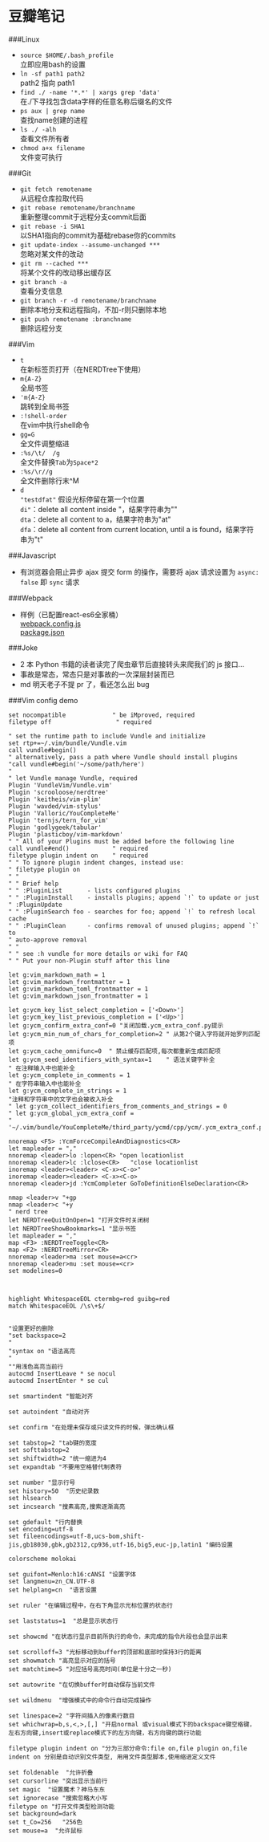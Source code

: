 豆瓣笔记
==

###Linux
+ `source $HOME/.bash_profile`  
立即应用bash的设置
+ `ln -sf path1 path2`  
path2 指向 path1
+ `find ./ -name '*.*' | xargs grep 'data'`  
在./下寻找包含data字样的任意名称后缀名的文件
+ `ps aux | grep name`  
查找name创建的进程
+ `ls ./ -alh`  
查看文件所有者
+ `chmod a+x filename`  
文件变可执行

###Git
+ `git fetch remotename`  
从远程仓库拉取代码
+ `git rebase remotename/branchname`  
重新整理commit于远程分支commit后面  
+ `git rebase -i SHA1`  
以SHA1指向的commit为基础rebase你的commits  
+ `git update-index --assume-unchanged ***`  
忽略对某文件的改动  
+ `git rm --cached ***`  
将某个文件的改动移出缓存区
+ `git branch -a`  
查看分支信息  
+ `git branch -r -d remotename/branchname`  
删除本地分支和远程指向，不加-r则只删除本地
+ `git push remotename :branchname`  
删除远程分支

###Vim
+ `t`   
在新标签页打开（在NERDTree下使用）
+ `m{A-Z}`  
全局书签
+ `'m{A-Z}`  
跳转到全局书签
+ `:!shell-order`  
在vim中执行shell命令
+ `gg=G`  
全文件调整缩进
+ `:%s/\t/  /g`  
全文件替换`Tab`为`Space*2`
+ `:%s/\r//g`  
全文件删除行末^M
+ `d`  
  `"testdfat"`  假设光标停留在第一个t位置  
  `di"`：delete all content inside "，结果字符串为""  
  `dta`：delete all content to a，结果字符串为"at"  
  `dfa`：delete all content from current location, until a is found，结果字符串为"t"

###Javascript
+ 有浏览器会阻止异步 ajax 提交 form 的操作，需要将 ajax 请求设置为 `async: false` 即 `sync` 请求

###Webpack
+ 样例（已配置react-es6全家桶）   
  [webpack.config.js](https://github.com/msyfls123/react-demo/blob/master/webpack.config.js)   
  [package.json](https://github.com/msyfls123/react-demo/blob/master/package.json)

###Joke
+ 2 本 Python 书籍的读者读完了爬虫章节后直接转头来爬我们的 js 接口...
+ 事故是常态，常态只是对事故的一次深层封装而已
+ md 明天老子不提 pr 了，看还怎么出 bug

###Vim config demo
```
set nocompatible             " be iMproved, required
filetype off                  " required

" set the runtime path to include Vundle and initialize
set rtp+=~/.vim/bundle/Vundle.vim
call vundle#begin()
" alternatively, pass a path where Vundle should install plugins
"call vundle#begin('~/some/path/here')
"
" let Vundle manage Vundle, required
Plugin 'VundleVim/Vundle.vim'
Plugin 'scrooloose/nerdtree'
Plugin 'keitheis/vim-plim'
Plugin 'wavded/vim-stylus'
Plugin 'Valloric/YouCompleteMe'
Plugin 'ternjs/tern_for_vim'
Plugin 'godlygeek/tabular'
Plugin 'plasticboy/vim-markdown'
" " All of your Plugins must be added before the following line
call vundle#end()            " required
filetype plugin indent on    " required
" " To ignore plugin indent changes, instead use:
" filetype plugin on
" "
" " Brief help
" " :PluginList       - lists configured plugins
" " :PluginInstall    - installs plugins; append `!` to update or just
" :PluginUpdate
" " :PluginSearch foo - searches for foo; append `!` to refresh local cache
" " :PluginClean      - confirms removal of unused plugins; append `!` to
" auto-approve removal
" "
" " see :h vundle for more details or wiki for FAQ
" " Put your non-Plugin stuff after this line

let g:vim_markdown_math = 1
let g:vim_markdown_frontmatter = 1
let g:vim_markdown_toml_frontmatter = 1
let g:vim_markdown_json_frontmatter = 1

let g:ycm_key_list_select_completion = ['<Down>']
let g:ycm_key_list_previous_completion = ['<Up>']
let g:ycm_confirm_extra_conf=0 "关闭加载.ycm_extra_conf.py提示
let g:ycm_min_num_of_chars_for_completion=2 " 从第2个键入字符就开始罗列匹配项
let g:ycm_cache_omnifunc=0  " 禁止缓存匹配项,每次都重新生成匹配项
let g:ycm_seed_identifiers_with_syntax=1    " 语法关键字补全
" 在注释输入中也能补全
let g:ycm_complete_in_comments = 1
" 在字符串输入中也能补全
let g:ycm_complete_in_strings = 1
"注释和字符串中的文字也会被收入补全
" let g:ycm_collect_identifiers_from_comments_and_strings = 0
" let g:ycm_global_ycm_extra_conf =
" '~/.vim/bundle/YouCompleteMe/third_party/ycmd/cpp/ycm/.ycm_extra_conf.py'

nnoremap <F5> :YcmForceCompileAndDiagnostics<CR>
let mapleader = ","
nnoremap <leader>lo :lopen<CR> "open locationlist                                                                                       
nnoremap <leader>lc :lclose<CR>   "close locationlist
inoremap <leader><leader> <C-x><C-o>"
inoremap <leader><leader> <C-x><C-o>
nnoremap <leader>jd :YcmCompleter GoToDefinitionElseDeclaration<CR>

nmap <leader>v "+gp  
nmap <leader>c "+y
" nerd tree
let NERDTreeQuitOnOpen=1 "打开文件时关闭树
let NERDTreeShowBookmarks=1 "显示书签
let mapleader = ","
map <F3> :NERDTreeToggle<CR>
map <F2> :NERDTreeMirror<CR>
nnoremap <leader>ma :set mouse=a<cr>
nnoremap <leader>mu :set mouse=<cr>
set modelines=0



highlight WhitespaceEOL ctermbg=red guibg=red
match WhitespaceEOL /\s\+$/


"设置更好的删除
"set backspace=2
"
"syntax on "语法高亮
"
""用浅色高亮当前行
autocmd InsertLeave * se nocul
autocmd InsertEnter * se cul

set smartindent "智能对齐

set autoindent "自动对齐

set confirm "在处理未保存或只读文件的时候，弹出确认框

set tabstop=2 "tab键的宽度
set softtabstop=2
set shiftwidth=2 "统一缩进为4
set expandtab "不要用空格替代制表符

set number "显示行号
set history=50  "历史纪录数
set hlsearch
set incsearch "搜素高亮,搜索逐渐高亮

set gdefault "行内替换
set encoding=utf-8
set fileencodings=utf-8,ucs-bom,shift-jis,gb18030,gbk,gb2312,cp936,utf-16,big5,euc-jp,latin1 "编码设置

colorscheme molokai

set guifont=Menlo:h16:cANSI "设置字体
set langmenu=zn_CN.UTF-8
set helplang=cn  "语言设置

set ruler "在编辑过程中，在右下角显示光标位置的状态行

set laststatus=1  "总是显示状态行

set showcmd "在状态行显示目前所执行的命令，未完成的指令片段也会显示出来

set scrolloff=3 "光标移动到buffer的顶部和底部时保持3行的距离
set showmatch "高亮显示对应的括号
set matchtime=5 "对应括号高亮时间(单位是十分之一秒)

set autowrite "在切换buffer时自动保存当前文件

set wildmenu  "增强模式中的命令行自动完成操作

set linespace=2 "字符间插入的像素行数目
set whichwrap=b,s,<,>,[,] "开启normal 或visual模式下的backspace键空格键，左右方向键,insert或replace模式下的左方向键，右方向键的跳行功能

filetype plugin indent on "分为三部分命令:file on,file plugin on,file indent on 分别是自动识别文件类型, 用用文件类型脚本,使用缩进定义文件

set foldenable  "允许折叠
set cursorline "突出显示当前行
set magic  "设置魔术？神马东东
set ignorecase "搜索忽略大小写
filetype on "打开文件类型检测功能
set background=dark
set t_Co=256   "256色
set mouse=a  "允许鼠标
```
